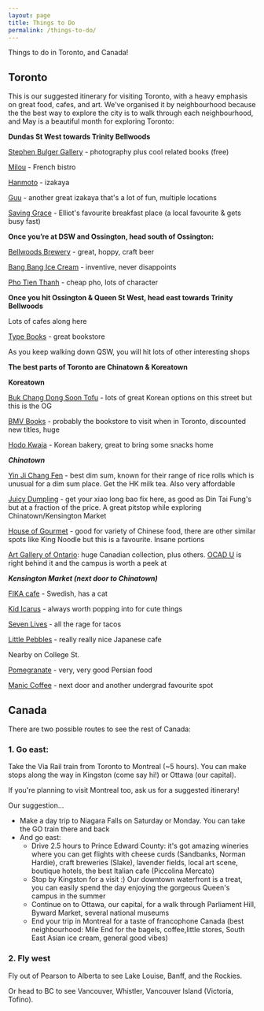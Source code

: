 ```yaml
---
layout: page
title: Things to Do
permalink: /things-to-do/
---
```


Things to do in Toronto, and Canada!

## Toronto 
This is our suggested itinerary for visiting Toronto, with a heavy emphasis on great food, cafes, and art. We've organised it by neighbourhood because the the best way to explore the city is to walk through each neighbourhood, and May is a beautiful month for exploring Toronto:

**Dundas St West towards Trinity Bellwoods**

[Stephen Bulger Gallery](https://maps.app.goo.gl/wHk7akrWJykfFPfD8) - photography plus cool related books (free)

[Milou](https://maps.app.goo.gl/mWH8ygPEqLJ6wcZN9) - French bistro 

[Hanmoto](https://maps.app.goo.gl/jiDziJWEjjrT3kSq5) - izakaya

[Guu](https://maps.app.goo.gl/hCXtn5hFWp3AmWDB8) - another great izakaya that's a lot of fun, multiple locations

[Saving Grace](https://maps.app.goo.gl/BHWeiEG19T5oMdFB7) - Elliot's favourite breakfast place (a local favourite & gets busy fast)

**Once you’re at DSW and Ossington, head south of Ossington:**

[Bellwoods Brewery](https://maps.app.goo.gl/HTKMYrHvB1HsQGPz5) - great, hoppy, craft beer

[Bang Bang Ice Cream](https://maps.app.goo.gl/HzdKMEiib4pJviGW8) - inventive, never disappoints

[Pho Tien Thanh](https://maps.app.goo.gl/RpyxAfkmmRLJGB7u7) - cheap pho, lots of character

**Once you hit Ossington & Queen St West, head east towards Trinity Bellwoods**

Lots of cafes along here

[Type Books](https://maps.app.goo.gl/brGvzLgYat4jyRR58) - great bookstore

As you keep walking down QSW, you will hit lots of other interesting shops

**The best parts of Toronto are Chinatown & Koreatown**

**Koreatown**

[Buk Chang Dong Soon Tofu](https://maps.app.goo.gl/Ft4v19HMuqC3NyQXA) - lots of great Korean options on this street but this is the OG

[BMV Books](https://maps.app.goo.gl/JdVNET1VZDSJv7bw6) - probably the bookstore to visit when in Toronto, discounted new titles, huge

[Hodo Kwaja](https://maps.app.goo.gl/WFt2qQfFhhiqGTwZA) - Korean bakery, great to bring some snacks home

**_Chinatown_**

[Yin Ji Chang Fen](https://maps.app.goo.gl/rRpxYYWSvDaPviFD9) - best dim sum, known for their range of rice rolls which is unusual for a dim sum place. Get the HK milk tea. Also very affordable

[Juicy Dumpling](https://maps.app.goo.gl/621e4PpGgZoRgJad8) - get your xiao long bao fix here, as good as Din Tai Fung's but at a fraction of the price. A great pitstop while exploring Chinatown/Kensington Market

[House of Gourmet](https://maps.app.goo.gl/T4uENPbZrGBVC7bf8) - good for variety of Chinese food, there are other similar spots like King Noodle but this is a favourite. Insane portions

[Art Gallery of Ontario](https://maps.app.goo.gl/ksM4YAx6uY6CVA1j8): huge Canadian collection, plus others. [OCAD U](https://maps.app.goo.gl/6ENwwJPX5YFXPyk78) is right behind it and the campus is worth a peek at 

**_Kensington Market (next door to Chinatown)_**

[FIKA cafe](https://maps.app.goo.gl/yCrDUxCHxNeCK8dj9) - Swedish, has a cat

[Kid Icarus](https://maps.app.goo.gl/J77Xp1KbZ2VgfLw36) - always worth popping into for cute things

[Seven Lives](https://maps.app.goo.gl/ovaDX39FWP4XUHBz6) - all the rage for tacos 

[Little Pebbles](https://maps.app.goo.gl/UVwXDMHH1EUEmaKB9) - really really nice Japanese cafe

Nearby on College St.

[Pomegranate](https://maps.app.goo.gl/vyDu38MYejztic92A) - very, very good Persian food

[Manic Coffee](https://maps.app.goo.gl/M7xsVyCEZwfnjrD78) - next door and another undergrad favourite spot


## Canada

There are two possible routes to see the rest of Canada:

### 1. Go east:

Take the Via Rail train from Toronto to Montreal (~5 hours). You can make stops along the way in Kingston (come say hi!) or Ottawa (our capital).

If you're planning to visit Montreal too, ask us for a suggested itinerary!

Our suggestion...
* Make a day trip to Niagara Falls on Saturday or Monday. You can take the GO train there and back 
* And go east:
    - Drive 2.5 hours to Prince Edward County: it's got amazing wineries where you can get flights with cheese curds (Sandbanks, Norman Hardie), craft breweries (Slake), lavender fields, local art scene, boutique hotels, the best Italian cafe (Piccolina Mercato)
    - Stop by Kingston for a visit :) Our downtown waterfront is a treat, you can easily spend the day enjoying the gorgeous Queen's campus in the summer 
    - Continue on to Ottawa, our capital, for a walk through Parliament Hill, Byward Market, several national museums
    - End your trip in Montreal for a taste of francophone Canada (best neighbourhood: Mile End for the bagels, coffee,little stores, South East Asian ice cream, general good vibes)

### 2. Fly west
Fly out of Pearson to Alberta to see Lake Louise, Banff, and the Rockies.

Or head to BC to see Vancouver, Whistler, Vancouver Island (Victoria, Tofino). 


